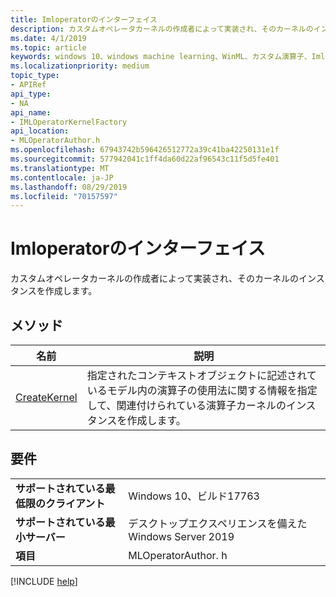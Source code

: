 ```yaml
---
title: Imloperatorのインターフェイス
description: カスタムオペレータカーネルの作成者によって実装され、そのカーネルのインスタンスを作成します。
ms.date: 4/1/2019
ms.topic: article
keywords: windows 10、windows machine learning、WinML、カスタム演算子、Imloperator・ Factory
ms.localizationpriority: medium
topic_type:
- APIRef
api_type:
- NA
api_name:
- IMLOperatorKernelFactory
api_location:
- MLOperatorAuthor.h
ms.openlocfilehash: 67943742b596426512772a39c41ba42250131e1f
ms.sourcegitcommit: 577942041c1ff4da60d22af96543c11f5d5fe401
ms.translationtype: MT
ms.contentlocale: ja-JP
ms.lasthandoff: 08/29/2019
ms.locfileid: "70157597"
---
```

# <a name="imloperatorkernelfactory-interface"></a>Imloperatorのインターフェイス

カスタムオペレータカーネルの作成者によって実装され、そのカーネルのインスタンスを作成します。

## <a name="methods"></a>メソッド

| 名前 | 説明 |
|------|-------------|
| [CreateKernel](IMLOperatorKernelFactory_CreateKernel.md) | 指定されたコンテキストオブジェクトに記述されているモデル内の演算子の使用法に関する情報を指定して、関連付けられている演算子カーネルのインスタンスを作成します。 |

## <a name="requirements"></a>要件

| | |
|-|-|
| **サポートされている最低限のクライアント** | Windows 10、ビルド17763 |
| **サポートされている最小サーバー** | デスクトップエクスペリエンスを備えた Windows Server 2019 |
| **項目** | MLOperatorAuthor. h |

[!INCLUDE [help](../../includes/get-help.md)]
